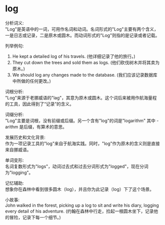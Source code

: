 # log

分析词义:  
"Log"是英语中的一词，可用作名词和动词。名词形式的"Log"主要有两个含义，一是日志或记录，二是原木或圆木。而动词形式的"Log"则指的是记录或者记载。

  

列举例句:

  

1.  He kept a detailed log of his travels. (他详细记录了他的旅行。)
2.  They cut down the trees and sold them as logs. (他们砍伐树木并将其卖为原木。)
3.  We should log any changes made to the database. (我们应该记录数据库中所做的任何更改。)

  

词根分析:  
"Log"来源于老挪威语的"lag"，其意为原木或圆木。这个词后来被用作航海量程的工具，因此得到了“记录”的含义。

  

词缀分析:  
"Log"主要是词根，没有前缀或后缀。另一个含有"log"的词是"logarithm" 其中 -arithm 是后缀，有算术的意思。

  

发展历史和文化背景:  
作为一项记录工具的"log"来自于航海实践。同时，"log"作为原木的含义则是直接来自挪威语。

  

单词变形:  
名词复数形式为"logs"，动词过去式和过去分词形式为"logged"，现在分词为"logging"。

  

记忆辅助:  
想象你在森林中看到很多圆木（log），并且你为此记录（log）下了这个场景。

  

小故事:  
John walked in the forest, picking up a log to sit and write his diary, logging every detail of his adventure. (约翰在森林中行走，捡起一根圆木坐下，记录他的冒险，记录下每一个细节。)
